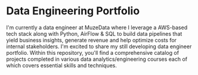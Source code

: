 # Data Engineering Portfolio

I'm currently a data engineer at MuzeData where I leverage a AWS-based tech stack along with Python, AirFlow & SQL to build data pipelines that yield business insights, generate revenue and help optimize costs for internal stakeholders. I'm excited to share my still developing data engineer portfolio. Within this repository, you'll find a comprehensive catalog of projects completed in various data analytics/engineering courses each of which covers essential skills and techniques.
